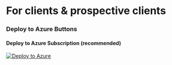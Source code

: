 # For clients & prospective clients
### Deploy to Azure Buttons

#### Deploy to Azure Subscription (recommended)
[![Deploy to Azure](https://aka.ms/deploytoazurebutton)](https://portal.azure.com/#create/Microsoft.Template/uri/https%3A%2F%2Fraw.githubusercontent.com%2Fberndtgroup%2F.github%2Fmain%2Fonboarding%2Fsubscription%2FdelegatedResourceManagement.json)
